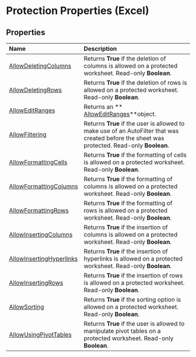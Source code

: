 
# Protection Properties (Excel)

## Properties



|**Name**|**Description**|
|:-----|:-----|
| [AllowDeletingColumns](602e0599-f444-0e81-9d9c-70f1f8093a29.md)|Returns  **True** if the deletion of columns is allowed on a protected worksheet. Read-only **Boolean**.|
| [AllowDeletingRows](da418f4e-ca3e-b0f2-4b12-fe578b0bf20b.md)|Returns  **True** if the deletion of rows is allowed on a protected worksheet. Read-only **Boolean**.|
| [AllowEditRanges](829ec57c-2fe1-27b0-5987-83bd4dd50eed.md)|Returns an  ** [AllowEditRanges](c08bf170-f982-ecca-c026-df4b907e1dde.md)**object.|
| [AllowFiltering](dc0b8ab3-ea28-0692-9474-8f81cc395599.md)|Returns  **True** if the user is allowed to make use of an AutoFilter that was created before the sheet was protected. Read-only **Boolean**.|
| [AllowFormattingCells](6e3d6fd1-a1f5-95c1-0ef2-795eba31b904.md)|Returns  **True** if the formatting of cells is allowed on a protected worksheet. Read-only **Boolean**.|
| [AllowFormattingColumns](1cdfeea0-5c5e-1f6c-47c7-a351bb6745b7.md)|Returns  **True** if the formatting of columns is allowed on a protected worksheet. Read-only **Boolean**.|
| [AllowFormattingRows](c58f9511-b6f5-a911-d20d-90dbb46248b7.md)|Returns  **True** if the formatting of rows is allowed on a protected worksheet. Read-only **Boolean**.|
| [AllowInsertingColumns](87938c66-e48a-dd1d-934e-08752bbf3e03.md)|Returns  **True** if the insertion of columns is allowed on a protected worksheet. Read-only **Boolean**.|
| [AllowInsertingHyperlinks](ef334ce3-a8d3-d9db-e48b-739f150cfb98.md)|Returns  **True** if the insertion of hyperlinks is allowed on a protected worksheet. Read-only **Boolean**.|
| [AllowInsertingRows](481fb5d0-31c9-9c28-c5a0-3f3abc48ad3a.md)|Returns  **True** if the insertion of rows is allowed on a protected worksheet. Read-only **Boolean**.|
| [AllowSorting](cffdb62d-2fbb-111a-ed06-e295b722ee75.md)|Returns  **True** if the sorting option is allowed on a protected worksheet. Read-only **Boolean**.|
| [AllowUsingPivotTables](42968839-1d82-3c0e-172b-1389c772f9a1.md)|Returns  **True** if the user is allowed to manipulate pivot tables on a protected worksheet. Read-only **Boolean**.|
